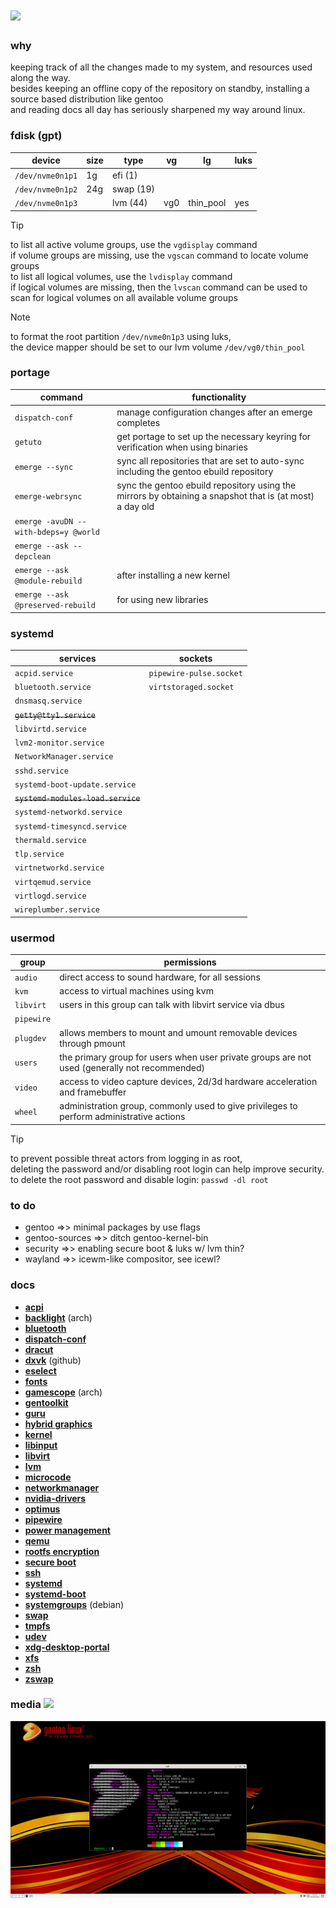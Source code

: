 # ![](https://assets.gentoo.org/tyrian/v1/site-logo.svg)

### why
keeping track of all the changes made to my system, and resources used along the way. \
besides keeping an offline copy of the repository on standby, installing a source based distribution like gentoo \
and reading docs all day has seriously sharpened my way around linux.

### fdisk (gpt)
| device | size | type | vg | lg | luks |
|--------|-----|-------|----|----|------|
| `/dev/nvme0n1p1` | 1g | efi (1) |
| `/dev/nvme0n1p2` | 24g | swap (19) |
| `/dev/nvme0n1p3` | | lvm (44) | vg0 | thin_pool | yes |

> [!TIP]
> to list all active volume groups, use the `vgdisplay` command \
> if volume groups are missing, use the `vgscan` command to locate volume groups \
> to list all logical volumes, use the `lvdisplay` command \
> if logical volumes are missing, then the `lvscan` command can be used to scan for logical volumes on all available volume groups

> [!NOTE]
> to format the root partition `/dev/nvme0n1p3` using luks, \
> the device mapper should be set to our lvm volume `/dev/vg0/thin_pool`

### portage
| command | functionality |
|---------|---------------|
| `dispatch-conf` | manage configuration changes after an emerge completes |
| `getuto` | get portage to set up the necessary keyring for verification when using binaries |
| `emerge --sync` | sync all repositories that are set to auto-sync including the gentoo ebuild repository |
| `emerge-webrsync` | sync the gentoo ebuild repository using the mirrors by obtaining a snapshot that is (at most) a day old |
| `emerge -avuDN --with-bdeps=y @world` | |
| `emerge --ask --depclean` | |
| `emerge --ask @module-rebuild` | after installing a new kernel |
| `emerge --ask @preserved-rebuild` | for using new libraries |

### systemd
| services | sockets |
|---------|--------|
| `acpid.service` | `pipewire-pulse.socket` |
| `bluetooth.service` | `virtstoraged.socket` |
| `dnsmasq.service` | |
| ~~`getty@tty1.service`~~ | |
| `libvirtd.service` | |
| `lvm2-monitor.service` | |
| `NetworkManager.service` | |
| `sshd.service` | |
| `systemd-boot-update.service` | |
| ~~`systemd-modules-load.service`~~ | |
| `systemd-networkd.service` | |
| `systemd-timesyncd.service` | |
| `thermald.service` | |
| `tlp.service` | |
| `virtnetworkd.service` | |
| `virtqemud.service` | |
| `virtlogd.service` | |
| `wireplumber.service` | |

### usermod
| group | permissions |
|-------|-------------|
| `audio` | direct access to sound hardware, for all sessions |
| `kvm` | access to virtual machines using kvm |
| `libvirt` | users in this group can talk with libvirt service via dbus |
| `pipewire` | |
| `plugdev` | allows members to mount and umount removable devices through pmount |
| `users` | the primary group for users when user private groups are not used (generally not recommended) |
| `video` | access to video capture devices, 2d/3d hardware acceleration and framebuffer |
| `wheel` | administration group, commonly used to give privileges to perform administrative actions |

> [!TIP]
> to prevent possible threat actors from logging in as root, \
> deleting the password and/or disabling root login can help improve security. \
> to delete the root password and disable login: `passwd -dl root`

### to do
- gentoo =>> minimal packages by use flags
- gentoo-sources =>> ditch gentoo-kernel-bin
- security =>> enabling secure boot & luks w/ lvm thin?
- wayland =>> icewm-like compositor, see icewl?

### docs
- [__acpi__][url-acpi]
- [__backlight__][url-backlight] (arch)
- [__bluetooth__][url-bluetooth]
- [__dispatch-conf__][url-dispatch-conf]
- [__dracut__][url-dracut]
- [__dxvk__][url-dxvk] (github)
- [__eselect__][url-eselect]
- [__fonts__][url-fonts]
- [__gamescope__][url-gamescope] (arch)
- [__gentoolkit__][url-gentoolkit]
- [__guru__][url-guru]
- [__hybrid graphics__][url-hybrid-graphics]
- [__kernel__][url-kernel]
- [__libinput__][url-libinput]
- [__libvirt__][url-libvirt]
- [__lvm__][url-lvm]
- [__microcode__][url-microcode]
- [__networkmanager__][url-networkmanager]
- [__nvidia-drivers__][url-nvidia-drivers]
- [__optimus__][url-optimus]
- [__pipewire__][url-pipewire]
- [__power management__][url-power-management]
- [__qemu__][url-qemu]
- [__rootfs encryption__][url-rootfs-encryption]
- [__secure boot__][url-secureboot]
- [__ssh__][url-ssh]
- [__systemd__][url-systemd]
- [__systemd-boot__][url-systemd-boot]
- [__systemgroups__][url-systemgroups] (debian)
- [__swap__][url-swap]
- [__tmpfs__][url-portage-tmpdir-tmpfs]
- [__udev__][url-udev]
- [__xdg-desktop-portal__][url-xdg-desktop-portal]
- [__xfs__][url-xfs]
- [__zsh__][url-zsh]
- [__zswap__][url-zswap]
  
### media ![](https://www.gentoo.org/assets/img/badges/gentoo-badge3.svg)
![](https://github.com/librazhd7/gentoo/blob/6d570189e717f56e126076e14c76d73150764ab0/media/grim.jpg)

<!-- docs -->
[url-acpi]: <https://wiki.gentoo.org/wiki/ACPI>
[url-backlight]: <https://wiki.archlinux.org/title/Backlight>
[url-bluetooth]: <https://wiki.gentoo.org/wiki/Bluetooth>
[url-dispatch-conf]: <https://wiki.gentoo.org/wiki/Dispatch-conf>
[url-dracut]: <https://wiki.gentoo.org/wiki/Dracut>
[url-dxvk]: <https://github.com/doitsujin/dxvk>
[url-eselect]: <https://wiki.gentoo.org/wiki/Eselect>
[url-fonts]: <https://wiki.gentoo.org/wiki/Fonts>
[url-gamescope]: <https://wiki.archlinux.org/title/Gamescope>
[url-gentoolkit]: <https://wiki.gentoo.org/wiki/Gentoolkit>
[url-guru]: <https://wiki.gentoo.org/wiki/Project:GURU>
[url-hybrid-graphics]: <https://wiki.gentoo.org/wiki/Hybrid_graphics>
[url-kernel]: <https://wiki.gentoo.org/wiki/Kernel>
[url-libinput]: <https://wiki.gentoo.org/wiki/Libinput>
[url-libvirt]: <https://wiki.gentoo.org/wiki/Libvirt>
[url-lvm]: <https://wiki.gentoo.org/wiki/LVM>
[url-microcode]: <https://wiki.gentoo.org/wiki/Microcode>
[url-networkmanager]: <https://wiki.gentoo.org/wiki/NetworkManager>
[url-nvidia-drivers]: <https://wiki.gentoo.org/wiki/NVIDIA/nvidia-drivers>
[url-optimus]: <https://wiki.gentoo.org/wiki/NVIDIA/Optimus>
[url-pipewire]: <https://wiki.gentoo.org/wiki/PipeWire>
[url-power-management]: <https://wiki.gentoo.org/wiki/Power_management>
[url-portage-tmpdir-tmpfs]: <https://wiki.gentoo.org/wiki/Portage_TMPDIR_on_tmpfs>
[url-qemu]: <https://wiki.gentoo.org/wiki/QEMU>
[url-rootfs-encryption]: <https://wiki.gentoo.org/wiki/Rootfs_encryption>
[url-secureboot]: <https://wiki.gentoo.org/wiki/Secure_Boot>
[url-ssh]: <https://wiki.gentoo.org/wiki/SSH>
[url-systemd]: <https://wiki.gentoo.org/wiki/Systemd>
[url-systemd-boot]: <https://wiki.gentoo.org/wiki/Systemd/systemd-boot>
[url-systemgroups]: <https://wiki.debian.org/SystemGroups>
[url-swap]: <https://wiki.gentoo.org/wiki/Swap>
[url-udev]: <https://wiki.gentoo.org/wiki/Udev>
[url-xdg-desktop-portal]: <https://wiki.gentoo.org/wiki/XDG/xdg-desktop-portal>
[url-xfs]: <https://wiki.gentoo.org/wiki/XFS>
[url-zsh]: <https://wiki.gentoo.org/wiki/Zsh>
[url-zswap]: <https://wiki.gentoo.org/wiki/Zswap>
